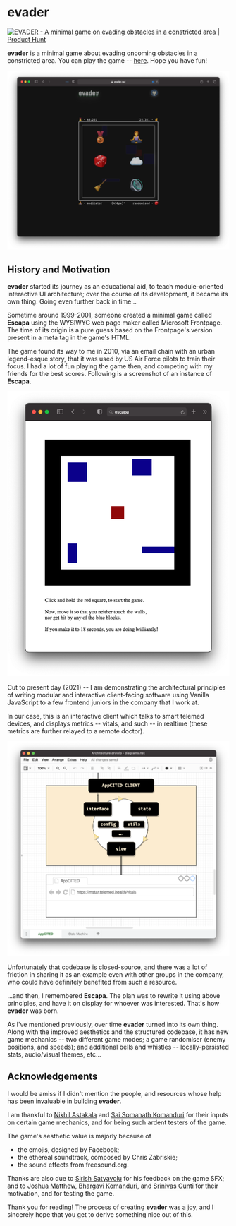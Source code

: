 # evader

<a href="https://www.producthunt.com/posts/evader?utm_source=badge-featured&utm_medium=badge&utm_souce=badge-evader" target="_blank"><img src="https://api.producthunt.com/widgets/embed-image/v1/featured.svg?post_id=315943&theme=light" alt="EVADER - A minimal game on evading obstacles in a constricted area | Product Hunt" style="width: 250px; height: 54px;" width="250" height="54" /></a>

**evader** is a minimal game about evading oncoming obstacles in a constricted area. You can play the game -- [here](https://fatman-.github.io/evader). Hope you have fun!

<p align="center">
  <img src="misc/screenshot.png" alt="evader's Screenshot"/>
</p>

## History and Motivation

**evader** started its journey as an educational aid, to teach module-oriented interactive UI architecture; over the course of its development, it became its own thing. Going even further back in time...

Sometime around 1999-2001, someone created a minimal game called **Escapa** using the WYSIWYG web page maker called Microsoft Frontpage. The time of its origin is a pure guess based on the Frontpage's version present in a meta tag in the game's HTML.

The game found its way to me in 2010, via an email chain with an urban legend-esque story, that it was used by US Air Force pilots to train their focus. I had a lot of fun playing the game then, and competing with my friends for the best scores. Following is a screenshot of an instance of **Escapa**.

<p align="center">
  <img src="misc/escapa.png" alt="Escapa's Screenshot"/>
</p>

Cut to present day (2021) -- I am demonstrating the architectural principles of writing modular and interactive client-facing software using Vanilla JavaScript to a few frontend juniors in the company that I work at.

In our case, this is an interactive client which talks to smart telemed devices, and displays metrics -- vitals, and such -- in realtime (these metrics are further relayed to a remote doctor).

<p align="center">
  <img src="misc/architecture.png" alt="Client Architecture"/>
</p>

Unfortunately that codebase is closed-source, and there was a lot of friction in sharing it as an example even with other groups in the company, who could have definitely benefited from such a resource.

...and then, I remembered **Escapa**. The plan was to rewrite it using above principles, and have it on display for whoever was interested. That's how **evader** was born.

As I've mentioned previously, over time **evader** turned into its own thing. Along with the improved aesthetics and the structured codebase, it has new game mechanics -- two different game modes; a game randomiser (enemy positions, and speeds); and additional bells and whistles -- locally-persisted stats, audio/visual themes, etc...

## Acknowledgements

I would be amiss if I didn't mention the people, and resources whose help has been invaluable in building **evader**.

I am thankful to [Nikhil Astakala](https://github.com/nikhilism15) and [Sai Somanath Komanduri](https://github.com/saisk8) for their inputs on certain game mechanics, and for being such ardent testers of the game.

The game's aesthetic value is majorly because of

-   the emojis, designed by Facebook;
-   the ethereal soundtrack, composed by Chris Zabriskie;
-   the sound effects from freesound.org.

Thanks are also due to [Sirish Satyavolu](https://twitter.com/sirishsatyavolu) for his feedback on the game SFX; and to [Joshua Matthew](https://github.com/jmathew-k), [Bhargavi Komanduri](https://www.linkedin.com/in/bhargavikomanduri/), and [Srinivas Gunti](https://github.com/Itnug) for their motivation, and for testing the game.

Thank you for reading! The process of creating **evader** was a joy, and I sincerely hope that you get to derive something nice out of this.
